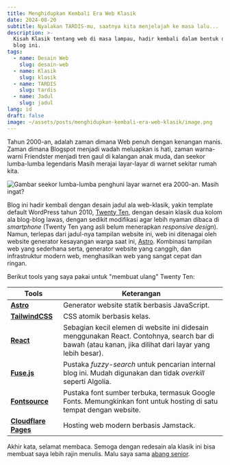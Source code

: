 ```yaml
---
title: Menghidupkan Kembali Era Web Klasik
date: 2024-08-20
subtitle: Nyalakan TARDIS-mu, saatnya kita menjelajah ke masa lalu...
description: >-
  Kisah Klasik tentang web di masa lampau, hadir kembali dalam bentuk desain
  blog ini.
tags:
  - name: Desain Web
    slug: desain-web
  - name: Klasik
    slug: klasik
  - name: TARDIS
    slug: tardis
  - name: Jadul
    slug: jadul
lang: id
draft: false
image: ~/assets/posts/menghidupkan-kembali-era-web-klasik/image.png
---
```

Tahun 2000-an, adalah zaman dimana Web penuh dengan kenangan manis. Zaman dimana Blogspot menjadi wadah meluapkan is hati, zaman warna-warni Friendster menjadi tren gaul di kalangan anak muda, dan seekor lumba-lumba legendaris Masih merajai layar-layar di warnet sekitar rumah kita.

![Gambar seekor lumba-lumba penghuni layar warnet era 2000-an. Masih ingat?](~/assets/posts/menghidupkan-kembali-era-web-klasik/lumba-lumba-legend.jpeg)

Blog ini hadir kembali dengan desain jadul ala web-klasik, yakin template default WordPress tahun 2010, [Twenty Ten](https://2010dev.wordpress.com/), dengan desain klasik dua kolom ala blog-blog lawas, dengan sedikit modifikasi agar lebih nyaman dibaca di *smartphone* (Twenty Ten yang asli belum menerapkan *responsive design*). Namun, terlepas dari jadul-nya tampilan website ini, web ini ditenagai oleh website generator kesayangan warga saat ini, [Astro](https://astro.build/). Kombinasi tampilan web yang sederhana serta, generator website yang canggih, dan infrastruktur modern web, menghasilkan web yang sangat cepat dan ringan.

Berikut tools yang saya pakai untuk "membuat ulang" Twenty Ten:

| Tools                                                 | Keterangan                                                                                                                                              |
| ----------------------------------------------------- | ------------------------------------------------------------------------------------------------------------------------------------------------------- |
| [**Astro**](https://astro.build/)                     | Generator website statik berbasis JavaScript.                                                                                                           |
| [**TailwindCSS**](https://tailwindcss.com/)           | CSS atomik berbasis kelas.                                                                                                                              |
| [**React**](https://react.dev/)                       | Sebagian kecil elemen di website ini didesain menggunakan React. Contohnya, search bar di bawah (atau kanan, jika dilihat dari layar yang lebih besar). |
| [**Fuse.js**](https://www.fusejs.io/)                 | Pustaka *fuzzy-search* untuk pencarian internal blog ini. Mudah digunakan dan tidak *overkill* seperti Algolia.                                         |
| [**Fontsource**](https://fontsource.org/)             | Pustaka font sumber terbuka, termasuk Google Fonts. Memungkinkan font untuk hosting di satu tempat dengan website.                                      |
| [**Cloudflare Pages**](https://pages.cloudflare.com/) | Hosting web modern berbasis Jamstack.                                                                                                                   |

Akhir kata, selamat membaca. Semoga dengan redesain ala klasik ini bisa membuat saya lebih rajin menulis. Malu saya sama [abang senior](https://www.bloggerkalteng.com/2023/06/13/radenpioneer-blog-web-developer-dari-kota-ikan-jelawat/).
